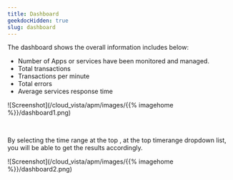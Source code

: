 ```yaml
---
title: Dashboard
geekdocHidden: true
slug: dashboard
---
```


The dashboard shows the overall information includes below:
* Number of Apps or services have been monitored and managed.
* Total transactions
* Transactions per minute
* Total errors
* Average services response time


![Screenshot](/cloud_vista/apm/images/{{% imagehome %}}/dashboard1.png)

&nbsp;

By selecting the time range at the top , at the top timerange dropdown list, you will be able to get the results accordingly.

![Screenshot](/cloud_vista/apm/images/{{% imagehome %}}/dashboard2.png)

